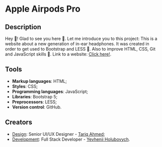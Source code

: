 # Apple Airpods Pro
## Description
Hey :wave:! Glad to see you here :slightly_smiling_face:. Let me introduce you to this project:
This is a website about a new generation of in-ear headphones.
It was created in order to get used to Bootstrap and LESS :book:. 
Also to improve HTML, CSS, Git and JavaScript skills :dizzy:.
Link to a website: [Click here!](https://riksev.github.io/Apple-Airpods-Pro/).
## Tools
- **Markup languages**: HTML;
- **Styles**: CSS;
- **Programming languages**: JavaScript;
- **Libraries**: Bootstrap 5;
- **Preprocessors**: LESS;
- **Version control**: GitHub.
## Creators
- [Design](https://psdrepo.com/free-psd/apple-airpods-pro-redesigned-landing-page-template-freebie/): Senior UI/UX Designer - [Tariq Ahmed](https://www.behance.net/UXbytariq);
- [Development](https://riksev.github.io/Apple-Airpods-Pro/): Full Stack Developer - [Yevhenii Holubovych](https://github.com/Riksev).